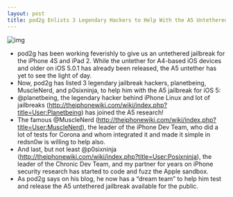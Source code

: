 ```yaml
---
layout: post
title: pod2g Enlists 3 Legendary Hackers to Help With the A5 Untethered Jailbreak
---
```

![img](http://media.idownloadblog.com/wp-content/uploads/2012/01/Dream-Team.jpg)
* pod2g has been working feverishly to give us an untethered jailbreak for the iPhone 4S and iPad 2. While the untether for A4-based iOS devices and older on iOS 5.0.1 has already been released, the A5 untether has yet to see the light of day.
* Now, pod2g has listed 3 legendary jailbreak hackers, planetbeing, MuscleNerd, and p0sixninja, to help him with the A5 jailbreak for iOS 5:
* @planetbeing, the legendary hacker behind iPhone Linux and lot of jailbreaks (http://theiphonewiki.com/wiki/index.php?title=User:Planetbeing) has joined the A5 research!
* The famous @MuscleNerd (http://theiphonewiki.com/wiki/index.php?title=User:MuscleNerd), the leader of the iPhone Dev Team, who did a lot of tests for Corona and whom integrated it and made it simple in redsn0w is willing to help also.
* And last, but not least @p0sixninja (http://theiphonewiki.com/wiki/index.php?title=User:Posixninja), the leader of the Chronic Dev Team, and my partner for years on iPhone security research has started to code and fuzz the Apple sandbox.
* As pod2g says on his blog, he now has a “dream team” to help him test and release the A5 untethered jailbreak available for the public.

